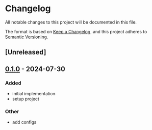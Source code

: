 # Changelog
All notable changes to this project will be documented in this file.

The format is based on [Keep a Changelog](https://keepachangelog.com/en/1.0.0/),
and this project adheres to [Semantic Versioning](https://semver.org/spec/v2.0.0.html).

## [Unreleased]

## [0.1.0](https://github.com/DenisGorbachev/not-found-error/releases/tag/v0.1.0) - 2024-07-30

### Added
- initial implementation
- setup project

### Other
- add configs
